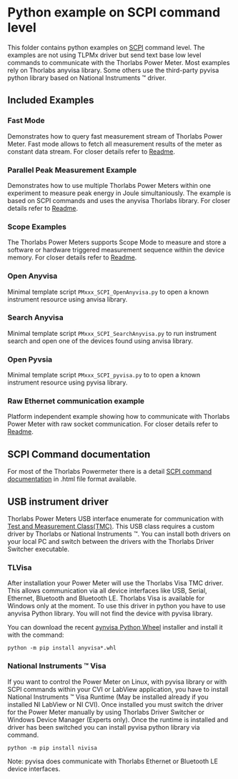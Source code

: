 # Python example on SCPI command level

This folder contains python examples on [SCPI](https://de.wikipedia.org/wiki/Standard_Commands_for_Programmable_Instruments) command level. The examples are not using TLPMx driver but send
text base low level commands to communicate with the Thorlabs Power Meter. Most examples rely on Thorlabs
anyvisa library. Some others use the third-party pyvisa python library based on National Instruments :tm: driver.

## Included Examples

### Fast Mode
Demonstrates how to query fast measurement stream of Thorlabs Power Meter. 
Fast mode allows to fetch all measurement results of the meter as constant data stream.
For closer details refer to [Readme](fastMode).

### Parallel Peak Measurement Example
Demonstrates how to use multiple Thorlabs Power Meters within one experiment to measure 
peak energy in Joule simultaniously. The example is based on SCPI commands and uses the anyvisa Thorlabs library.
For closer details refer to [Readme](parallelPeakMeas).

### Scope Examples
The Thorlabs Power Meters supports Scope Mode to measure and store a software or hardware triggered measurement sequence within the device memory.
For closer details refer to [Readme](scopeMode).

### Open Anyvisa
Minimal template script ```PMxxx_SCPI_OpenAnyvisa.py``` to open a known instrument resource using anvisa library.

### Search Anyvisa
Minimal template script ```PMxxx_SCPI_SearchAnyvisa.py``` to run instrument search and open one of the devices found using anvisa library.

### Open Pyvsia
Minimal template script ```PMxxx_SCPI_pyvisa.py``` to to open a known instrument resource using pyvisa library.

### Raw Ethernet communication example
Platform independent example showing how to communicate with Thorlabs Power Meter with raw socket communication.
For closer details refer to [Readme](ethernetRawSockets).

## SCPI Command documentation
For most of the Thorlabs Powermeter there is a detail [SCPI command documentation](commandDocu) in .html file format available. 

## USB instrument driver
Thorlabs Power Meters USB interface enumerate for communication with [Test and Measurement Class(TMC)](https://de.wikipedia.org/w/index.php?title=Test_and_Measurement_Class). 
This USB class requires a custom driver by Thorlabs or National Instruments :tm:. You can install both drivers on your local 
PC and switch between the drivers with the Thorlabs Driver Switcher executable.

### TLVisa 

After installation your Power Meter will use the Thorlabs Visa TMC driver. This allows communication via all device interfaces 
like USB, Serial, Ethernet, Bluetooth and Bluetooth LE. Thorlabs Visa is available for Windows only at the moment. To use this driver in python
you have to use anyvisa Python library. You will not find the device with pyvisa library.

You can download the recent [aynvisa Python Wheel](anvisa) installer and install it with the command:

```
python -m pip install anyvisa*.whl
```


### National Instruments :tm: Visa

If you want to control the Power Meter on Linux, with pyvisa library or with SCPI commands within your CVI or LabView application, 
you have to install National Instruments :tm: Visa Runtime (May be installed already if you installed NI LabView or NI CVI). 
Once installed you must switch the driver for the Power Meter manually by using Thorlabs Driver Switcher or Windows 
Device Manager (Experts only). Once the runtime is installed and driver has been switched you can install pyvisa python library
via command. 

```
python -m pip install nivisa
```

Note: pyvisa does communicate with Thorlabs Ethernet or Bluetooth LE device interfaces.
